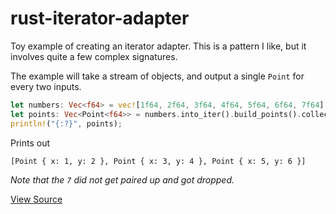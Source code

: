 # rust-iterator-adapter

Toy example of creating an iterator adapter.
This is a pattern I like, but it involves quite a few complex signatures.


The example will take a stream of objects, and output a single `Point` for every
two inputs.

```rust
let numbers: Vec<f64> = vec![1f64, 2f64, 3f64, 4f64, 5f64, 6f64, 7f64];
let points: Vec<Point<f64>> = numbers.into_iter().build_points().collect();
println!("{:?}", points);
```
Prints out
```
[Point { x: 1, y: 2 }, Point { x: 3, y: 4 }, Point { x: 5, y: 6 }]
```

_Note that the `7` did not get paired up and got dropped._

[View Source](src/main.rs)
